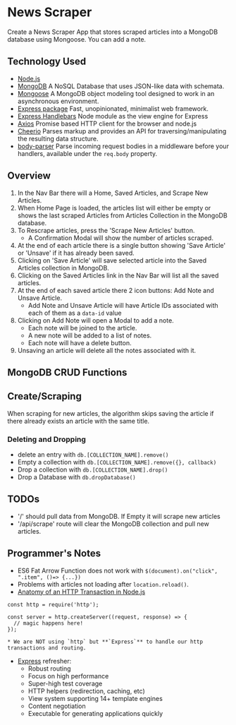# News Scraper
Create a News Scraper App that stores scraped articles into a MongoDB database using Mongoose. You can add a note.

## Technology Used
* [Node.js](https://nodejs.org/)
* [MongoDB](https://www.mongodb.com/) A NoSQL Database that uses JSON-like data with schemata.
* [Mongoose](https://www.npmjs.com/package/mongoose) A MongoDB object modeling tool designed to work in an asynchronous environment.
* [Express package](https://www.npmjs.com/package/express) Fast, unopinionated, minimalist web framework.
* [Express Handlebars](https://www.npmjs.com/package/express-handlebars) Node module as the view engine for Express
* [Axios](https://www.npmjs.com/package/axios) Promise based HTTP client for the browser and node.js
* [Cheerio](https://www.npmjs.com/package/cheerio) Parses markup and provides an API for traversing/manipulating the resulting data structure.
* [body-parser](https://www.npmjs.com/package/body-parser) Parse incoming request bodies in a middleware before your handlers, available under the `req.body` property.

## Overview
1. In the Nav Bar there will a Home, Saved Articles, and Scrape New Articles.
2. When Home Page is loaded, the articles list will either be empty or shows the last scraped Articles from Articles Collection in the MongoDB database.
3. To Rescrape articles, press the 'Scrape New Articles' button.
    * A Confirmation Modal will show the number of articles scraped.
4. At the end of each article there is a single button showing 'Save Article' or 'Unsave' if it has already been saved.
5. Clicking on 'Save Article' will save selected article into the Saved Articles collection in MongoDB.
6. Clicking on the Saved Articles link in the Nav Bar will list all the saved articles.
7. At the end of each saved article there 2 icon buttons: Add Note and Unsave Article.
    * Add Note and Unsave Article will have Article IDs associated with each of them as a `data-id` value
8. Clicking on Add Note will open a Modal to add a note.
    * Each note will be joined to the article.
    * A new note will be added to a list of notes.
    * Each note will have a delete button.
9. Unsaving an article will delete all the notes associated with it.

## MongoDB CRUD Functions
##  Create/Scraping
When scraping for new articles, the algorithm skips saving the article if there already exists an article with the same title.

### Deleting and Dropping
* delete an entry with `db.[COLLECTION_NAME].remove()`
* Empty a collection with `db.[COLLECTION_NAME].remove({}, callback)`
* Drop a collection with `db.[COLLECTION_NAME].drop()`
* Drop a Database with `db.dropDatabase()`

## TODOs
* '/' should pull data from MongoDB. If Empty it will scrape new articles
* '/api/scrape' route will clear the MongoDB collection and pull new articles.

## Programmer's Notes
* ES6 Fat Arrow Function does not work with `$(document).on("click", ".item", ()=> {...})`
* Problems with articles not loading after `location.reload()`.
* [Anatomy of an HTTP Transaction in Node.js](https://nodejs.org/en/docs/guides/anatomy-of-an-http-transaction/)
```
const http = require('http');

const server = http.createServer((request, response) => {
  // magic happens here!
});
```
    * We are NOT using `http` but **`Express`** to handle our http transactions and routing.
* [Express](https://www.npmjs.com/package/express) refresher:
    * Robust routing
    * Focus on high performance
    * Super-high test coverage
    * HTTP helpers (redirection, caching, etc)
    * View system supporting 14+ template engines
    * Content negotiation
    * Executable for generating applications quickly